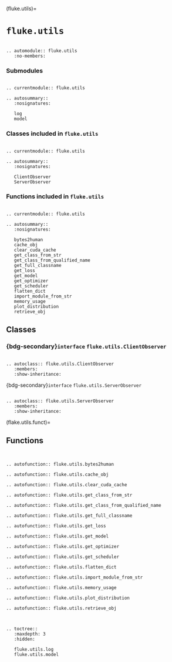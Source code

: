 (fluke.utils)=

# ``fluke.utils``

```{eval-rst}

.. automodule:: fluke.utils
   :no-members:

```


<h3>Submodules</h3>

```{eval-rst}

.. currentmodule:: fluke.utils

.. autosummary::
   :nosignatures:

   log
   model

```

<h3>

Classes included in ``fluke.utils``

</h3>

```{eval-rst}

.. currentmodule:: fluke.utils

.. autosummary:: 
   :nosignatures:

   ClientObserver
   ServerObserver

```

<h3>

Functions included in ``fluke.utils``

</h3>

```{eval-rst}

.. currentmodule:: fluke.utils

.. autosummary:: 
   :nosignatures:

   bytes2human
   cache_obj
   clear_cuda_cache
   get_class_from_str
   get_class_from_qualified_name
   get_full_classname
   get_loss
   get_model
   get_optimizer
   get_scheduler
   flatten_dict
   import_module_from_str
   memory_usage
   plot_distribution
   retrieve_obj

```

## Classes

<h3>

{bdg-secondary}`interface` ``fluke.utils.ClientObserver``

</h3>



```{eval-rst}

.. autoclass:: fluke.utils.ClientObserver
   :members:
   :show-inheritance:

```


{bdg-secondary}`interface` ``fluke.utils.ServerObserver``

</h3>


```{eval-rst}

.. autoclass:: fluke.utils.ServerObserver
   :members:
   :show-inheritance:

```

(flake.utils.funct)=

## Functions

```{eval-rst}


.. autofunction:: fluke.utils.bytes2human

.. autofunction:: fluke.utils.cache_obj

.. autofunction:: fluke.utils.clear_cuda_cache

.. autofunction:: fluke.utils.get_class_from_str

.. autofunction:: fluke.utils.get_class_from_qualified_name

.. autofunction:: fluke.utils.get_full_classname

.. autofunction:: fluke.utils.get_loss

.. autofunction:: fluke.utils.get_model

.. autofunction:: fluke.utils.get_optimizer

.. autofunction:: fluke.utils.get_scheduler

.. autofunction:: fluke.utils.flatten_dict

.. autofunction:: fluke.utils.import_module_from_str

.. autofunction:: fluke.utils.memory_usage

.. autofunction:: fluke.utils.plot_distribution

.. autofunction:: fluke.utils.retrieve_obj


```


```{eval-rst}

.. toctree::
   :maxdepth: 3
   :hidden:

   fluke.utils.log
   fluke.utils.model

```